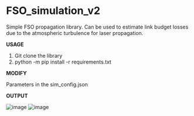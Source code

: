 # FSO_simulation_v2
Simple FSO propagation library. Can be used to estimate link budget losses due to the atmospheric turbulence for laser propagation. 

**USAGE**

1. Git clone the library
2. python -m pip install -r requirements.txt 

**MODIFY**

Parameters in the sim_config.json

**OUTPUT**

![image](https://github.com/MarcnKov/FSO_simulation_v2/assets/46137836/71328fd6-879a-43f7-8ad5-fec775ab6a4f)
![image](https://github.com/MarcnKov/FSO_simulation_v2/assets/46137836/bf415d49-0fd7-4813-9054-15187ec97dfb)
